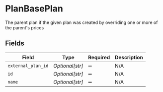 # PlanBasePlan

The parent plan if the given plan was created by overriding one or more of the parent's prices


## Fields

| Field              | Type               | Required           | Description        |
| ------------------ | ------------------ | ------------------ | ------------------ |
| `external_plan_id` | *Optional[str]*    | :heavy_minus_sign: | N/A                |
| `id`               | *Optional[str]*    | :heavy_minus_sign: | N/A                |
| `name`             | *Optional[str]*    | :heavy_minus_sign: | N/A                |